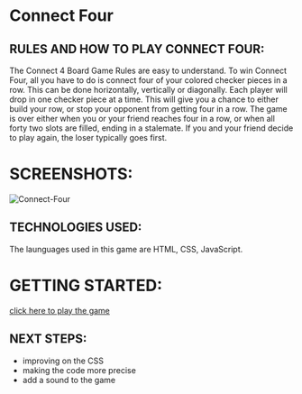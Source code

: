 
# Connect Four

## RULES AND HOW TO PLAY CONNECT FOUR:
The Connect 4 Board Game Rules are easy to understand. To win Connect Four, all you have to do is connect four of your colored checker pieces in a row. This can be done horizontally, vertically or diagonally. Each player will drop in one checker piece at a time. This will give you a chance to either build your row, or stop your opponent from getting four in a row.
The game is over either when you or your friend reaches four in a row, or when all forty two slots are filled, ending in a stalemate. If you and your friend decide to play again, the loser typically goes first. 

# SCREENSHOTS: 
<img src="https://imgur.com/undefined" alt="Connect-Four">

## TECHNOLOGIES USED: 
The launguages used in this game are HTML, CSS, JavaScript. 

# GETTING STARTED:  
[click here to play the game]()

## NEXT STEPS: 
* improving on the CSS 
* making the code more precise
* add a sound to the game
